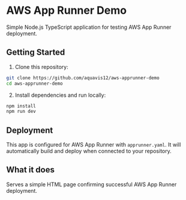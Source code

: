 # AWS App Runner Demo

Simple Node.js TypeScript application for testing AWS App Runner deployment.

## Getting Started

1. Clone this repository:
```bash
git clone https://github.com/aquavis12/aws-apprunner-demo
cd aws-apprunner-demo
```

2. Install dependencies and run locally:
```bash
npm install
npm run dev
```



## Deployment

This app is configured for AWS App Runner with `apprunner.yaml`. It will automatically build and deploy when connected to your repository.

## What it does

Serves a simple HTML page confirming successful AWS App Runner deployment.